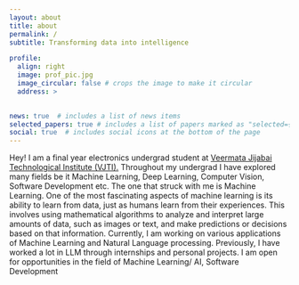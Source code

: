 ```yaml
---
layout: about
title: about
permalink: /
subtitle: Transforming data into intelligence

profile:
  align: right
  image: prof_pic.jpg
  image_circular: false # crops the image to make it circular
  address: >
    

news: true  # includes a list of news items
selected_papers: true # includes a list of papers marked as "selected={true}"
social: true  # includes social icons at the bottom of the page
---
```


<!-- Write your biography here. Tell the world about yourself. Link to your favorite [subreddit](http://reddit.com). You can put a picture in, too. The code is already in, just name your picture `prof_pic.jpg` and put it in the `img/` folder.

Put your address / P.O. box / other info right below your picture. You can also disable any these elements by editing `profile` property of the YAML header of your `_pages/about.md`. Edit `_bibliography/papers.bib` and Jekyll will render your [publications page](/al-folio/publications/) automatically.

Link to your social media connections, too. This theme is set up to use [Font Awesome icons](http://fortawesome.github.io/Font-Awesome/) and [Academicons](https://jpswalsh.github.io/academicons/), like the ones below. Add your Facebook, Twitter, LinkedIn, Google Scholar, or just disable all of them. -->
Hey! I am a final year electronics undergrad student at [Veermata Jijabai Technological Institute (VJTI).](https://vjti.ac.in) Throughout my undergrad I have explored many fields be it Machine Learning, Deep Learning, Computer Vision, Software Development etc. The one that struck with me is Machine Learning.
One of the most fascinating aspects of machine learning is its ability to learn from data, just as humans learn from their experiences. This involves using mathematical algorithms to analyze and interpret large amounts of data, such as images or text, and make predictions or decisions based on that information.
Currently, I am working on various applications of Machine Learning and Natural Language processing. Previously, I have worked a lot in LLM through internships and personal projects.
I am open for opportunities in the field of Machine Learning/ AI, Software Development
